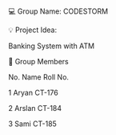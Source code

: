 💻 Group Name: CODESTORM

💡 Project Idea:

Banking System with ATM

👥 Group Members

No.	Name	Roll No.

1	 Aryan	CT-176

2  Arslan	CT-184

3 	Sami	CT-185
